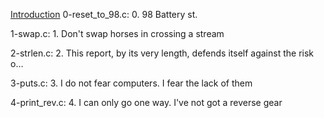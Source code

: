 <a href="doc:introduction" target="_blank">Introduction</a>
0-reset_to_98.c: 0. 98 Battery st.

1-swap.c: 1. Don't swap horses in crossing a stream

2-strlen.c: 2. This report, by its very length, defends itself against the risk o…

3-puts.c: 3. I do not fear computers. I fear the lack of them

4-print_rev.c:  4. I can only go one way. I've not got a reverse gear

